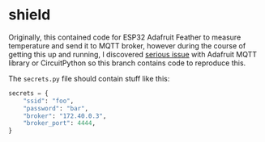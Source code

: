# shield

Originally, this contained code for ESP32 Adafruit Feather to measure temperature and send it to MQTT broker,
however during the course of getting this up and running, I discovered 
[serious issue](https://github.com/adafruit/Adafruit_CircuitPython_MiniMQTT/issues/115) with Adafruit MQTT library
or CircuitPython so this branch contains code to reproduce this.

The `secrets.py` file should contain stuff like this:
```python
secrets = {
    "ssid": "foo",
    "password": "bar",
    "broker": "172.40.0.3",
    "broker_port": 4444,
}
```
